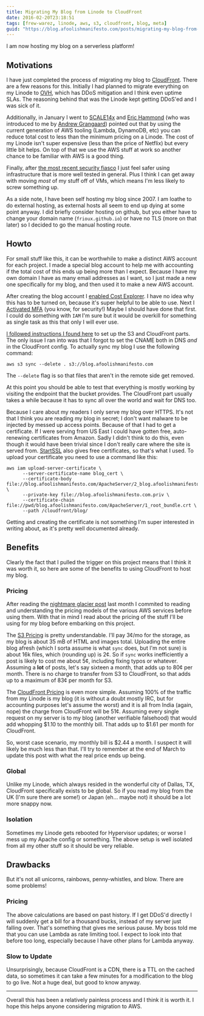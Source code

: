 ```yaml
---
title: Migrating My Blog from Linode to CloudFront
date: 2016-02-20T23:18:51
tags: [frew-warez, linode, aws, s3, cloudfront, blog, meta]
guid: "https://blog.afoolishmanifesto.com/posts/migrating-my-blog-from-linode-to-cloudfront"
---
```

I am now hosting my blog on a serverless platform!

<!--more-->

## Motivations

I have just completed the process of migrating my blog to
[CloudFront](https://aws.amazon.com/cloudfront/).  There are a few reasons for
this.  Initially I had planned to migrate everything on my Linode to
[OVH](https://www.ovh.com/us/), which has DDoS mitigation and I think even
uptime SLAs. The reasoning behind that was the Linode kept getting DDoS'ed and I
was sick of it.

Additionally, in January I went to
[SCALE14x](https://www.socallinuxexpo.org/scale/14x) and [Eric
Hammond](https://twitter.com/esh) (who was introduced to me by [Andrew
Grangaard](https://twitter.com/spazm)) pointed out that by using the current
generation of AWS tooling (Lambda, DynamoDB, etc) you can reduce total
cost to less than the minimum pricing on a Linode.  The cost of my Linode isn't
super expensive (less than the price of Netflix) but every little bit helps.  On
top of that we use the AWS stuff at work so another chance to be familiar with
AWS is a good thing.

Finally, after [the most recent security
fiasco](https://blog.linode.com/2016/02/19/security-investigation-retrospective/)
I just feel safer using infrastructure that is more well tested in general.
Plus I think I can get away with moving *most* of my stuff off of VMs, which
means I'm less likely to screw something up.

As a side note, I have been self hosting my blog since 2007.  I am loathe to do
external hosting, as external hosts all seem to end up dying at some point
anyway.  I did briefly consider hosting on github, but you either have to change
your domain name (`frioux.github.io`) or have no TLS (more on that later) so I
decided to go the manual hosting route.

## Howto

For small stuff like this, it can be worthwhile to make a distinct AWS account
for each project.  I made a special blog account to help me with accounting if
the total cost of this ends up being more than I expect.  Because I have my own
domain I have as many email addresses as I want, so I just made a new one
specifically for my blog, and then used it to make a new AWS account.

After creating the blog account I [enabled Cost
Explorer](https://console.aws.amazon.com/billing/home#/costexplorer).  I have no
idea why this has to be turned on, because it's super helpful to be able to use.
Next I [Activated
MFA](https://console.aws.amazon.com/iam/home?#security_credential) (you know,
for security!) Maybe I should have done that first.  I could do something with
`IAM` I'm sure but it would be overkill for something as single task as this
that only I will ever use.

[I followed instructions I found
here](http://blog.earaya.com/blog/2012/07/13/hosting-a-static-website-on-amazon-s3-and-cloudfront/)
to set up the S3 and CloudFront parts.  The only issue I ran into was that I
forgot to set the CNAME both in DNS *and* in the CloudFront config.  To actually
sync my blog I use the following command:

```
aws s3 sync --delete . s3://blog.afoolishmanifesto.com
```

The `--delete` flag is so that files that aren't in the remote side get removed.

At this point you should be able to test that everything is mostly working by
visiting the endpoint that the bucket provides.  The CloudFront part usually
takes a while because it has to sync all over the world and wait for DNS too.

Because I care about my readers I only serve my blog over HTTPS.  It's not that
I think you are reading my blog in secret; I don't want malware to be injected
by messed up access points.  Because of that I had to get a certificate.  If I
were serving from US East I could have gotten free, auto-renewing certificates
from Amazon.  Sadly I didn't think to do this, even though it would have been
trivial since I don't really care where the site is served from.
[StartSSL](https://startssl.com) also gives free certificates, so that's what I
used.  To upload your certificate you need to use a command like this:

```
aws iam upload-server-certificate \
      --server-certificate-name blog_cert \
      --certificate-body file://blog.afoolishmanifesto.com/ApacheServer/2_blog.afoolishmanifesto.com.crt \
      --private-key file://blog.afoolishmanifesto.com.priv \
      --certificate-chain file://pwd/blog.afoolishmanifesto.com/ApacheServer/1_root_bundle.crt \
      --path /cloudfront/blog/
```

Getting and creating the certificate is not something I'm super interested in
writing about, as it's pretty well documented already.

## Benefits

Clearly the fact that I pulled the trigger on this project means that I think it
was worth it, so here are some of the benefits to using CloudFront to host my
blog.

### Pricing

After reading the [nightmare glacier
post](https://medium.com/@karppinen/how-i-ended-up-paying-150-for-a-single-60gb-download-from-amazon-glacier-6cb77b288c3e#.nm61wufzw)
last month I commited to reading and understanding the pricing models of the
various AWS services before using them.  With that in mind I read about the
pricing of the stuff I'll be using for my blog before embarking on this project.

The [S3 Pricing](https://aws.amazon.com/s3/pricing/) is pretty understandable.
I'll pay 3¢/mo for the storage, as my blog is about 35 mB of HTML and images
total.  Uploading the entire blog afresh (which I sorta assume is what `sync`
does, but I'm not sure) is about 16k files, which (rounding up) is 2¢.  So if
`sync` works inefficiently a post is likely to cost me about 5¢, including
fixing typos or whatever.  Assuming a **lot** of posts, let's say sixteen a
month, that adds up to 80¢ per month.  There is no charge to transfer from S3 to
CloudFront, so that adds up to a maximum of 83¢ per month for S3.

The [CloudFront Pricing](https://aws.amazon.com/cloudfront/pricing/) is even
more simple.  Assuming 100% of the traffic from my Linode is my blog (it is
without a doubt mostly IRC, but for accounting purposes let's assume the worst)
and it is all from India (again, nope) the charge from CloudFront will be 51¢.
Assuming every single request on my server is to my blog (another verifiable
falsehood) that would add whopping $1.10 to the monthly bill.  That adds up to
$1.61 per month for CloudFront.

So, worst case scenario, my monthly bill is $2.44 a month.  I suspect it will likely be
much less than that.  I'll try to remember at the end of March to update this
post with what the real price ends up being.

### Global

Unlike my Linode, which always resided in the wonderful city of Dallas, TX,
CloudFront specifically exists to be global.  So if you read my blog from the UK
(I'm sure there are some!) or Japan (eh... maybe not) it should be a lot more
snappy now.

### Isolation

Sometimes my Linode gets rebooted for Hypervisor updates; or worse I mess up my
Apache config or something.  The above setup is well isolated from all my other
stuff so it should be very reliable.

## Drawbacks

But it's not all unicorns, rainbows, penny-whistles, and blow.  There are some
problems!

### Pricing

The above calculations are based on past history.  If I get DDoS'd directly I
will suddenly get a bill for a thousand bucks, instead of my server just falling
over.  That's something that gives me serious pause.  My boss told me that
you can use Lambda as rate limiting tool.  I expect to look into that before too
long, especially because I have other plans for Lambda anyway.

### Slow to Update

Unsurprisingly, because CloudFront is a CDN, there is a TTL on the cached data,
so sometimes it can take a few minutes for a modification to the blog to go
live.  Not a huge deal, but good to know anyway.

---

Overall this has been a relatively painless process and I think it is worth it.
I hope this helps anyone considering migration to AWS.

